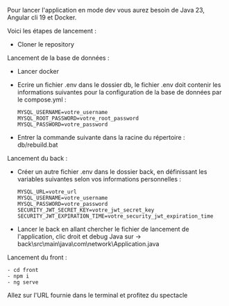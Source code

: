 Pour lancer l'application en mode dev vous aurez besoin de Java 23, Angular cli 19 et Docker.

Voici les étapes de lancement :

- Cloner le repository

Lancement de la base de données :
- Lancer docker
- Ecrire un fichier .env dans le dossier db, le fichier .env doit contenir les informations suivantes pour la configuration de la base de données par le compose.yml :
  ```
  MYSQL_USERNAME=votre_username
  MYSQL_ROOT_PASSWORD=votre_root_password
  MYSQL_PASSWORD=votre_password
  ```
  
- Entrer la commande suivante dans la racine du répertoire : db/rebuild.bat

Lancement du back :
- Créer un autre fichier .env dans le dossier back, en définissant les variables suivantes selon vos informations personnelles :
  ```
  MYSQL_URL=votre_url
  MYSQL_USERNAME=votre_username
  MYSQL_PASSWORD=votre_password
  SECURITY_JWT_SECRET_KEY=votre_jwt_secret_key
  SECURITY_JWT_EXPIRATION_TIME=votre_security_jwt_expiration_time
  ```
  
- Lancer le back en allant chercher le fichier de lancement de l'application, clic droit et debug Java sur
-> back\src\main\java\com\network\Application.java

Lancement du front :
```
- cd front
- npm i
- ng serve
```
Allez sur l'URL fournie dans le terminal et profitez du spectacle

